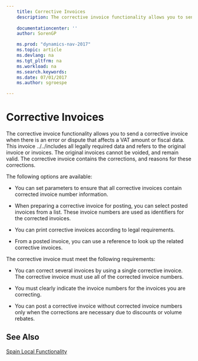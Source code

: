 ```yaml
---
    title: Corrective Invoices 
    description: The corrective invoice functionality allows you to send a corrective invoice when there is an error or dispute that affects a VAT amount or fiscal data. This invoice ../../includes all legally required data and refers to the original invoice or invoices. The original invoices cannot be voided, and remain valid. The corrective invoice contains the corrections, and reasons for these corrections.
    
    documentationcenter: ''
    author: SorenGP

    ms.prod: "dynamics-nav-2017"
    ms.topic: article
    ms.devlang: na
    ms.tgt_pltfrm: na
    ms.workload: na
    ms.search.keywords:
    ms.date: 07/01/2017
    ms.author: sgroespe

---
```

# Corrective Invoices
The corrective invoice functionality allows you to send a corrective invoice when there is an error or dispute that affects a VAT amount or fiscal data. This invoice ../../includes all legally required data and refers to the original invoice or invoices. The original invoices cannot be voided, and remain valid. The corrective invoice contains the corrections, and reasons for these corrections.  
  
 The following options are available:  
  
-   You can set parameters to ensure that all corrective invoices contain corrected invoice number information.  
  
-   When preparing a corrective invoice for posting, you can select posted invoices from a list. These invoice numbers are used as identifiers for the corrected invoices.  
  
-   You can print corrective invoices according to legal requirements.  
  
-   From a posted invoice, you can use a reference to look up the related corrective invoices.  
  
 The corrective invoice must meet the following requirements:  
  
-   You can correct several invoices by using a single corrective invoice. The corrective invoice must use all of the corrected invoice numbers.  
  
-   You must clearly indicate the invoice numbers for the invoices you are correcting.  
  
-   You can post a corrective invoice without corrected invoice numbers only when the corrections are necessary due to discounts or volume rebates.  
  
## See Also  
 [Spain Local Functionality](spain-local-functionality.md)